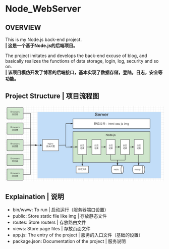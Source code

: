 # Node_WebServer
## OVERVIEW
This is my Node.js back-end project.   
**| 这是一个基于Node.js的后端项目。**



The project imitates and develops the back-end excuse of blog, and basically realizes the functions of data storage, login, log, security and so on.   
**| 该项目模仿开发了博客的后端接口，基本实现了数据存储，登陆，日志，安全等功能。**


## Project Structure | 项目流程图
![process](/process.png "流程图")


## Explaination | 说明
- bin/www: To run | 启动运行（服务器端口设置）
- public: Store static file like img | 存放静态文件
- routes: Store routers | 存放路由文件
- views: Store page files | 存放页面文件
- app.js: The entry of the project | 服务的入口文件（基础的设置）
- package.json: Documentation of the project | 服务说明
